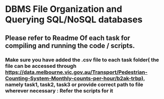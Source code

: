 # DBMS File Organization and Querying SQL/NoSQL databases

## Please refer to Readme Of each task for compiling and running the code / scripts.

### Make sure you have added the .csv file to each task folder( the file can be accessed through https://data.melbourne.vic.gov.au/Transport/Pedestrian-Counting-System-Monthly-counts-per-hour/b2ak-trbp), namely task1, task2, task3 or provide correct path to file wherever necessary : Refer the scripts for it
